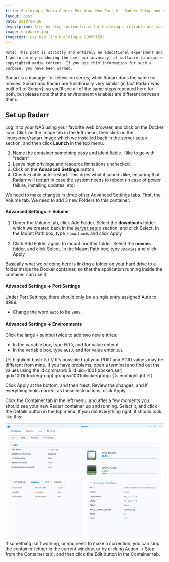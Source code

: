 ```yaml
---
title: Building a Media Center For Your Mom Part 6 - Radarr Setup and Config
layout: post
date: 2018-09-26
description: Step-by-step instructions for building a reliable and scalable local media center that will scale as large as your house will allow (and beyond).
image: hardware.jpg
imagetext: Hey Dad! I'm building a COMPUTER!
---
```


`Note: This post is strictly and entirely an educational experiment and I am in no way condoning the use, nor advocacy, of software to acquire copyrighted media content. If you use this information for such a purpose, you have been warned.`

Sonarr is a manager for television series, while Radarr does the same for movies. Sonarr and Radarr are functionally very similar (in fact Radarr was built off of Sonarr), so you'll see all of the same steps repeated here for both, but please note that the environment variables are different between them.

## Set up Radarr

Log in to your NAS using your favorite web browser, and click on the Docker icon.
Click on the Image tab in the left menu, then click on the linuxserver/radarr image which we installed back in the [server setup](#server-software) section, and then click **Launch** in the top menu.

1. Name the container something easy and identifiable. I like to go with "radarr"
2. Leave high privilege and resource limitations unchecked.
3. Click on the **Advanced Settings** button
4. Check Enable auto-restart. This does what it sounds like, ensuring that Radarr will restart in case the system needs to reboot (in case of power failure, installing updates, etc)

We need to make changes in three other Advanced Settings tabs. First, the Volume tab. We need to add 3 new Folders to this container.

#### Advanced Settings -> Volume
1. Under the Volume tab, click Add Folder.
Select the **downloads** folder which we created back in the [server setup](#server-software) section, and click Select.
In the Mount Path box, type `/downloads` and click Apply

2. Click Add Folder again, to mount another folder. Select the **movies** folder, and click Select. In the Mount Path box, type `/movies` and click Apply

Basically what we're doing here is linking a folder on your hard drive to a folder inside the Docker container, so that the application running inside the container can use it.

#### Advanced Settings -> Port Settings

Under Port Settings, there should only be a single entry assigned Auto to 8989.
* Change the word `auto` to be `8989`.

#### Advanced Settings -> Environments
Click the large `+` symbol twice to add two new entries:
* In the variable box, type `PUID`, and for value enter `0`
* In the variable box, type `GUID`, and for value enter `101`

{% highlight bash %}
// It's possible that your PUID and PGID values may be different from mine. If you have problems, open a terminal and find out the values using the id command:
$ id <dockeruser>
    uid=1001(dockeruser) gid=1001(dockergroup) groups=1001(dockergroup)
{% endhighlight %}

Click Apply at the bottom, and then Next. Review the changes, and if everything looks correct as these instructions, click Apply.

Click the Container tab in the left menu, and after a few moments you should see your new Radarr container up and running. Select it, and click the Details button in the top menu. If you did everything right, it should look like this:

![Radarr config screen](/assets/img/media_post/radarrConfig.PNG)
If something isn't working, or you need to make a correction, you can stop the container (either in the current window, or by clicking Action -> Stop from the Container tab), and then click the Edit button in the Container tab.

